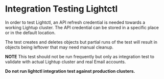 # Integration Testing Lightctl

In order to test Lightctl, an API refresh credential is needed towards a working
Lightup cluster. The API credential can be stored in a specific place or in the
default location.

The test creates and deletes objects but partial runs of the test will result in
objects being leftover that may need manual cleanup.

**NOTE** This test should not be run frequently but only as integration test to validate
with actual Lightup cluster and real Email accounts.

**Do not run lightctl integration test against production clusters.**

